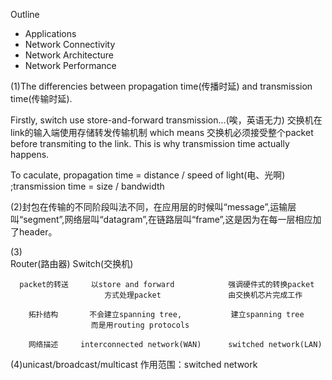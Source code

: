 Outline
* Applications
* Network Connectivity
* Network Architecture
* Network Performance

(1)The differencies between propagation time(传播时延) and transmission time(传输时延).

Firstly, switch use store-and-forward transmission...(唉，英语无力) 交换机在link的输入端使用存储转发传输机制 which means 交换机必须接受整个packet before transmiting to the link. This is why transmission time actually happens.

To caculate, propagation time = distance / speed of light(电、光啊)
             ;transmission time = size / bandwidth

(2)封包在传输的不同阶段叫法不同，在应用层的时候叫“message”,运输层叫“segment”,网络层叫“datagram”,在链路层叫“frame”,这是因为在每一层相应加了header。

(3)                       
                           Router(路由器)                  Switch(交换机)
     
      packet的转送     以store and forward            强调硬件式的转换packet
                         方式处理packet               由交换机芯片完成工作

        拓扑结构       不会建立spanning tree,           建立spanning tree
                      而是用routing protocols

        网络描述     interconnected network(WAN)      switched network(LAN)
(4)unicast/broadcast/multicast
作用范围：switched network
